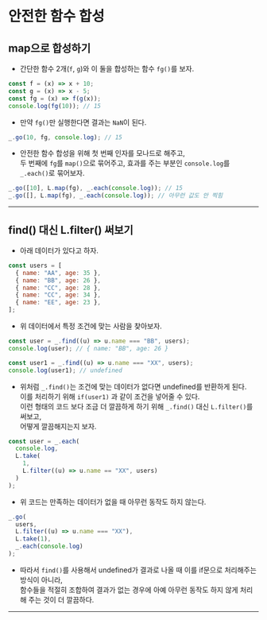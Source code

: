 # 안전한 함수 합성

<h2>map으로 합성하기</h2>

- 간단한 함수 2개(`f`, `g`)와 이 둘을 합성하는 함수 `fg()`를 보자.

```js
const f = (x) => x + 10;
const g = (x) => x - 5;
const fg = (x) => f(g(x));
console.log(fg(10)); // 15
```

- 만약 `fg()`만 실행한다면 결과는 `NaN`이 된다.

```js
_.go(10, fg, console.log); // 15
```

- 안전한 함수 합성을 위해 첫 번째 인자를 모나드로 해주고,  
  두 번째에 `fg`를 `map()`으로 묶어주고, 효과를 주는 부분인 `console.log`를  
  `_.each()`로 묶어보자.

```js
_.go([10], L.map(fg), _.each(console.log)); // 15
_.go([], L.map(fg), _.each(console.log)); // 아무런 값도 안 찍힘
```

<hr/>

<h2>find() 대신 L.filter() 써보기</h2>

- 아래 데이터가 있다고 하자.

```js
const users = [
  { name: "AA", age: 35 },
  { name: "BB", age: 26 },
  { name: "CC", age: 28 },
  { name: "CC", age: 34 },
  { name: "EE", age: 23 },
];
```

- 위 데이터에서 특정 조건에 맞는 사람을 찾아보자.

```js
const user = _.find((u) => u.name === "BB", users);
console.log(user); // { name: "BB", age: 26 }

const user1 = _.find((u) => u.name === "XX", users);
console.log(user1); // undefined
```

- 위처럼 `_.find()`는 조건에 맞는 데이터가 없다면 undefined를 반환하게 된다.  
  이를 처리하기 위해 `if(user1)` 과 같이 조건을 넣어줄 수 있다.  
  이런 형태의 코드 보다 조금 더 깔끔하게 하기 위해 `_.find()` 대신 `L.filter()`를 써보고,  
  어떻게 깔끔해지는지 보자.

```js
const user = _.each(
  console.log,
  L.take(
    1,
    L.filter((u) => u.name == "XX", users)
  )
);
```

- 위 코드는 만족하는 데이터가 없을 때 아무런 동작도 하지 않는다.

```js
_.go(
  users,
  L.filter((u) => u.name === "XX"),
  L.take(1),
  _.each(console.log)
);
```

- 따라서 `find()`를 사용해서 undefined가 결과로 나올 때 이를 if문으로 처리해주는 방식이 아니라,  
  함수들을 적절히 조합하여 결과가 없는 경우에 아예 아무런 동작도 하지 않게 처리해 주는 것이 더 깔끔하다.

<hr/>
